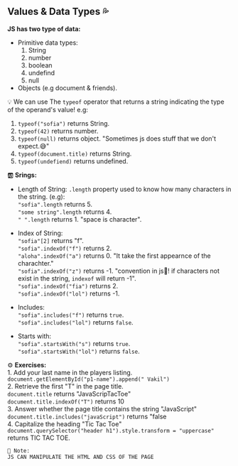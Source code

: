 ## Values & Data Types :sweat_drops:
**JS has two type of data:**
- Primitive data types:
    1. String
    2. number
    3. boolean
    4. undefind
    5. null  
- Objects (e.g document & friends).
  
💡 We can use The `typeof` operator that returns a string indicating the type of the operand's value! e.g:
 1. `typeof("sofia")` returns String.
 2. `typeof(42)` returns number.
 3. `typeof(null)` returns object. "Sometimes js does stuff that we don't expect.:sweat_smile:"
 4. `typeof(document.title)` returns String.
 5. `typeof(undefiend)` returns undefined.

:ab: **Srings:**
- Length of String:
`.length` property used to know how many characters in the string. 
(e.g):
<br/>`"sofia".length` returns 5.
<br/>`"some string".length` returns 4.
<br/>`" ".length` returns 1. "space is character".

- Index of String:
<br/>`"sofia"[2]` returns "f".
<br/>`"sofia".indexOf("f")` returns 2.
<br/>`"aloha".indexOf("a")` returns 0. "It take the first appearnce of the charachter."
<br/>`"sofia".indexOf("z")` returns -1. "convention in js🚩! if characters not exist in the string, `indexof` will return -1".
<br/>`"sofia".indexOf("fia")` returns 2.
<br/>`"sofia".indexOf("lol")` returns -1. 

- Includes:
<br/>`"sofia".includes("f")` returns `true`.
<br/>`"sofia".includes("lol")` returns `false`.

- Starts with:
<br/>`"sofia".startsWith("s")` returns `true`.
<br/>`"sofia".startsWith("lol")` returns `false`.


⚙️ **Exercises:** 
    <br/>1. Add your last name in the players listing.
    <br/>`document.getElementById("p1-name").append(" Vakil")` 
    <br/>2. Retrieve the first "T" in the page title.
    <br/>`document.title` returns "JavaScripTacToe"
    <br/>`document.title.indexOf("T")` returns 10
    <br/>3. Answer whether the page title contains the string "JavaScript"
    <br/>`document.title.includes("javaScript")` returns "false
    <br/>4. Capitalize the heading "Tic Tac Toe"
    <br/>`document.querySelector("header h1").style.transform = "uppercase"` returns TIC TAC TOE.


    🔮 Note: 
    JS CAN MANIPULATE THE HTML AND CSS OF THE PAGE


  

